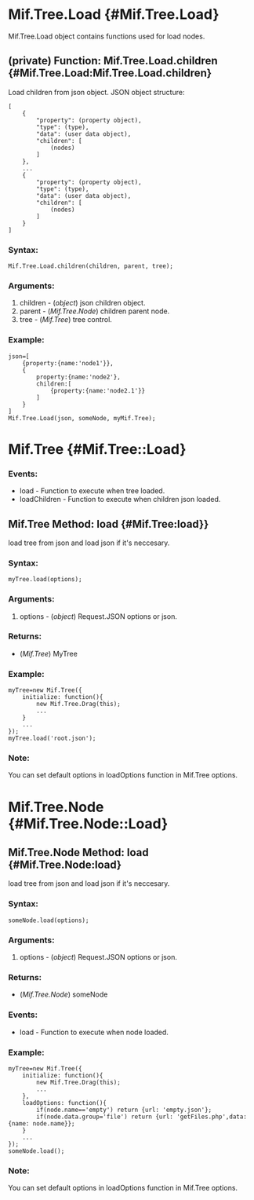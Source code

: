 Mif.Tree.Load {#Mif.Tree.Load}
==============================
Mif.Tree.Load object contains functions used for load nodes.


(private) Function: Mif.Tree.Load.children {#Mif.Tree.Load:Mif.Tree.Load.children}
----------------------------------------------------------------------------------
	
Load children from json object. JSON object structure:

	[	
		{
			"property": (property object),
			"type": (type),
			"data": (user data object),
			"children": [
				(nodes)
			]
		},
		...
		{
			"property": (property object),
			"type": (type),
			"data": (user data object),
			"children": [
				(nodes)
			]
		}
	]
	
### Syntax:

	Mif.Tree.Load.children(children, parent, tree);

### Arguments:

1. children  - (*object*) json children object.
2. parent - (*Mif.Tree.Node*) children parent node.
3. tree - (*Mif.Tree*) tree control.

### Example:

	json=[
		{property:{name:'node1'}},
		{
			property:{name:'node2'},
			children:[
				{property:{name:'node2.1'}}
			]
		}
	]
	Mif.Tree.Load(json, someNode, myMif.Tree);



	
Mif.Tree {#Mif.Tree::Load}
=========================

### Events:
* load         - Function to execute when tree loaded.
* loadChildren - Function to execute when children json loaded.
	
Mif.Tree Method: load {#Mif.Tree:load}}
---------------------------------------

load tree from json and load json if it's neccesary.

### Syntax:

	myTree.load(options);
	
### Arguments:

1. options - (*object*) Request.JSON options or json.

### Returns:

* (*Mif.Tree*) MyTree

### Example:
	
	myTree=new Mif.Tree({
		initialize: function(){
			new Mif.Tree.Drag(this);
			...
		}
		...
	});
	myTree.load('root.json');

### Note:
You can set default options in loadOptions function in Mif.Tree options.

Mif.Tree.Node {#Mif.Tree.Node::Load}
====================================
	
Mif.Tree.Node Method: load {#Mif.Tree.Node:load}
------------------------------------------------

load tree from json and load json if it's neccesary.

### Syntax:

	someNode.load(options);
	
### Arguments:

1. options - (*object*) Request.JSON options or json.

### Returns:

* (*Mif.Tree.Node*) someNode

### Events:

* load  - Function to execute when node loaded.

### Example:
	
	myTree=new Mif.Tree({
		initialize: function(){
			new Mif.Tree.Drag(this);
			...
		},
		loadOptions: function(){
			if(node.name=='empty') return {url: 'empty.json'};
			if(node.data.group='file') return {url: 'getFiles.php',data: {name: node.name}};
		}
		...
	});
	someNode.load();

### Note:
You can set default options in loadOptions function in Mif.Tree options.

